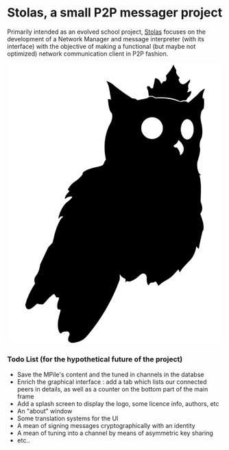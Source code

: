 # Stolas, a small P2P messager project

Primarily intended as an evolved school project, [Stolas](https://fr.wikipedia.org/wiki/Stolas) focuses on the development of a Network Manager and message interpreter (with its interface) with the objective of making a functional (but maybe not optimized) network communication client in P2P fashion.

![Stolas](stolas.svg)

### Todo List (for the hypothetical future of the project)
 - Save the MPile's content and the tuned in channels in the databse
 - Enrich the graphical interface : add a tab which lists our connected peers in details, as well as a counter on the bottom part of the main frame
 - Add a splash screen to display the logo, some licence info, authors, etc
 - An "about" window
 - Some translation systems for the UI
 - A mean of signing messages cryptographically with an identity
 - A mean of tuning into a channel by means of asymmetric key sharing
 - etc..
